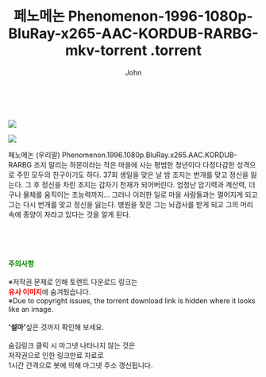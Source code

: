 ﻿---
layout: post
title:  "                   페노메논 Phenomenon-1996-1080p-BluRay-x265-AAC-KORDUB-RARBG-mkv-torrent                .torrent"
author: John
categories: [ 영화 ]
tags: [  ]
image: https://torrentrj57.com/uploadfile/full/f8ed3ae81ce76ea81b21ed79962a98ebe282699d.jpg"/></p><p><img src="https://torrentrj57.com/uploadfile/full/832bb48112bcbb4fb137676b25f67757bf67f660.jpg 
description: "                   페노메논 Phenomenon-1996-1080p-BluRay-x265-AAC-KORDUB-RARBG-mkv-torrent                 torrent 정보 공유"
toc: true
toc_sticky: true
---

<br>
<p><img src="https://torrentrj57.com/uploadfile/full/f8ed3ae81ce76ea81b21ed79962a98ebe282699d.jpg"/></p><p><img src="https://torrentrj57.com/uploadfile/full/832bb48112bcbb4fb137676b25f67757bf67f660.jpg"/></p>
 페노메논 (우리말) Phenomenon.1996.1080p.BluRay.x265.AAC.KORDUB-RARBG 조지 말리는 하몬이라는 작은 마을에 사는 평범한 청년이다 다정다감한 성격으로 주민 모두의 친구이기도 하다. 37회 생일을 맞은 날 밤 조지는 번개를 맞고 정신을 잃는다. 그 후 정신을 차린 조지는 갑자기 천재가 되어버린다. 엄청난 암기력과 계산력, 더구나 물체를 움직이는 초능력까지… 그러나 이러한 일로 마을 사람들과는 멀어지게 되고 그는 다시 번개를 맞고 정신을 잃는다. 병원을 찾은 그는 뇌검사를 받게 되고 그의 머리 속에 종양이 자라고 있다는 것을 알게 된다. 
    
<br><br><br>
<p data-ke-size="size16"><b><span style="color: green;">주의사항</span></b><br /><br />※저작권 문제로 인해 토렌트 다운로드 링크는<br /><b><span style="color: red;">유사 이미지</span></b>에 숨겨뒀습니다.<br />※Due to copyright issues, the torrent download link is hidden where it looks like an image.<br /><br /><b>'설마'</b>싶은 것까지 확인해 보세요.<br /><br />숨김링크 클릭 시 마그넷 나타나지 않는 것은<br />저작권으로 인한 링크만료 자료로<br />1시간 간격으로 봇에 의해 마그넷 주소 갱신됩니다.</p>
